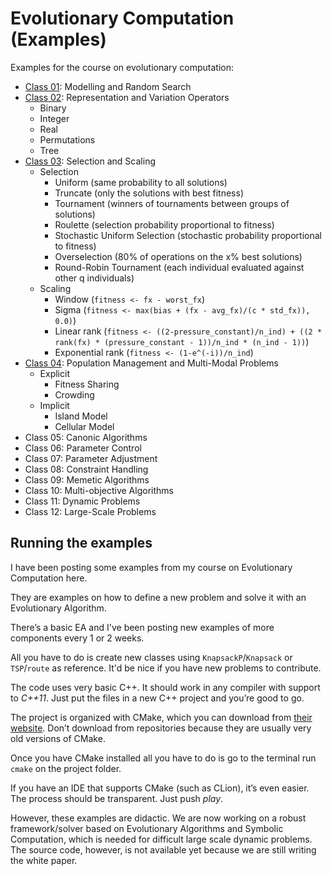 # Evolutionary Computation (Examples)

Examples for the course on evolutionary computation:

* [Class 01](./class_01/): Modelling and Random Search 
* [Class 02](./class_02/): Representation and Variation Operators
    * Binary
    * Integer
    * Real
    * Permutations
    * Tree
* [Class 03](./class_03/): Selection and Scaling
    * Selection
        * Uniform (same probability to all solutions)
        * Truncate (only the solutions with best fitness)
        * Tournament (winners of tournaments between groups of solutions)
        * Roulette (selection probability proportional to fitness)
        * Stochastic Uniform Selection (stochastic probability proportional to fitness)
        * Overselection (80% of operations on the x% best solutions)
        * Round-Robin Tournament (each individual evaluated against other q individuals)
    * Scaling
        * Window (`fitness <- fx - worst_fx`)
        * Sigma (`fitness <- max(bias + (fx - avg_fx)/(c * std_fx)), 0.0)`)
        * Linear rank (`fitness <- ((2-pressure_constant)/n_ind) + ((2 * rank(fx) * (pressure_constant - 1))/n_ind * (n_ind - 1))`)
        * Exponential rank (`fitness <- (1-e^(-i))/n_ind`)
* [Class 04](./class_04/): Population Management and Multi-Modal Problems
    * Explicit
        * Fitness Sharing
        * Crowding
    * Implicit
        * Island Model
        * Cellular Model
* Class 05: Canonic Algorithms
* Class 06: Parameter Control
* Class 07: Parameter Adjustment
* Class 08: Constraint Handling
* Class 09: Memetic Algorithms
* Class 10: Multi-objective Algorithms
* Class 11: Dynamic Problems
* Class 12: Large-Scale Problems

## Running the examples

I have been posting some examples from my course on Evolutionary Computation here.

They are examples on how to define a new problem and solve it with an Evolutionary Algorithm.
 
There’s a basic EA and I've been posting new examples of more components every 1 or 2 weeks. 

All you have to do is create new classes using `KnapsackP`/`Knapsack` or `TSP`/`route` as reference. It'd be nice if you have new problems to contribute.

The code uses very basic C++. It should work in any compiler with support to *C++11*. Just put the files in a new C++ project and you’re good to go.

The project is organized with CMake, which you can download from [their website](www.cmake.org). Don’t download from repositories because they are usually very old versions of CMake. 

Once you have CMake installed all you have to do is go to the terminal run `cmake` on the project folder.

If you have an IDE that supports CMake (such as CLion), it’s even easier. The process should be transparent. Just push *play*.

However, these examples are didactic. We are now working on a robust framework/solver based on Evolutionary Algorithms and Symbolic Computation, which is needed for difficult large scale dynamic problems. The source code, however, is not available yet because we are still writing the white paper.